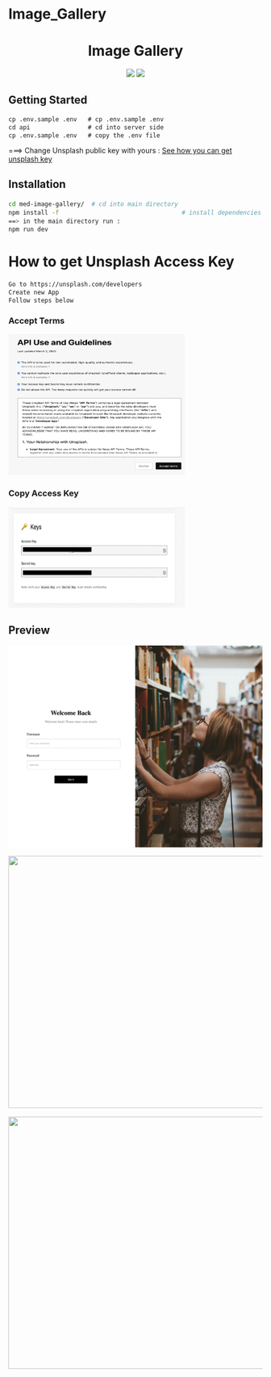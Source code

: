 # Image_Gallery
<div align="center">

# Image Gallery
  <p align="center">
    <img src="https://img.shields.io/badge/Next.Js-black?style=for-the-badge&logo=next.js&logoColor=white"/>
    <img src="https://img.shields.io/badge/styled--components-DB7093?style=for-the-badge&logo=styled-components&logoColor=white"/>
  </p>
</div>

## Getting Started

```
cp .env.sample .env   # cp .env.sample .env
cd api                # cd into server side
cp .env.sample .env   # copy the .env file
```
===> Change Unsplash public key with yours : 
[See how you can get unsplash key](#installation)

## Installation

```sh
cd med-image-gallery/  # cd into main directory
npm install -f                                  # install dependencies
==> in the main directory run :
npm run dev                                  

```

# How to get Unsplash Access Key

```
Go to https://unsplash.com/developers
Create new App
Follow steps below
```
<h3>Accept Terms</h3>
<p> <img src="./readmeImages/guidelines.png" width="350" height="280"/> </p>
<h3>Copy Access Key</h3>
<p> <img src="./readmeImages/accessKey.png" width="350" height="200"/> </p>

## Preview
<p> <img src="./readmeImages/signinPage.png" width="550" height="400"/> </p>
<p> <img src="./readmeImages/homePage1.png" width="550" height="500"/> </p>
<p> <img src="./readmeImages/Homepage2.png" width="550" height="500"/> </p>
